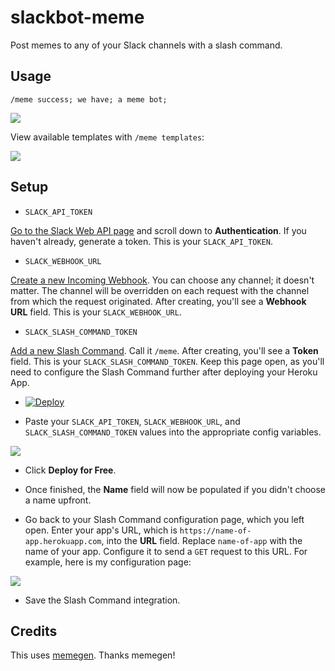 # slackbot-meme
Post memes to any of your Slack channels with a slash command.

## Usage

`/meme success; we have; a meme bot;`

<img src="http://i.imgur.com/wWU8Odx.png">

View available templates with `/meme templates`:

<img src="http://i.imgur.com/ohkEr9P.png">

## Setup

* `SLACK_API_TOKEN`

[Go to the Slack Web API page](https://api.slack.com/web) and scroll down to **Authentication**. If you haven't already, generate a token. This is 
your `SLACK_API_TOKEN`.

* `SLACK_WEBHOOK_URL`

[Create a new Incoming Webhook](https://my.slack.com/services/new/incoming-webhook/). You can choose any channel; it doesn't matter. 
The channel will be overridden on each request with the channel from which the request originated. After creating, you'll see 
a **Webhook URL** field. This is your `SLACK_WEBHOOK_URL`.

* `SLACK_SLASH_COMMAND_TOKEN`

[Add a new Slash Command](https://my.slack.com/services/new/slash-commands). Call it `/meme`. After creating, you'll see a **Token** field. This is your `SLACK_SLASH_COMMAND_TOKEN`. Keep this page open, as you'll need to configure the Slash Command further after deploying your Heroku App.

* [![Deploy](https://www.herokucdn.com/deploy/button.png)](https://heroku.com/deploy)

* Paste your `SLACK_API_TOKEN`, `SLACK_WEBHOOK_URL`, and `SLACK_SLASH_COMMAND_TOKEN` values into the appropriate config variables.

<img src="http://i.imgur.com/reNOSXe.png">

* Click **Deploy for Free**.

* Once finished, the **Name** field will now be populated if you didn't choose a name upfront.

* Go back to your Slash Command configuration page, which you left open. Enter your app's URL, which is `https://name-of-app.herokuapp.com`, into the **URL** field. Replace `name-of-app` with the name of your app. Configure it to send a `GET` request to this URL. For example, here is my configuration page:

<img src="http://i.imgur.com/mFtpKDX.png">

* Save the Slash Command integration.



## Credits

This uses [memegen](https://github.com/jacebrowning/memegen). Thanks memegen!
